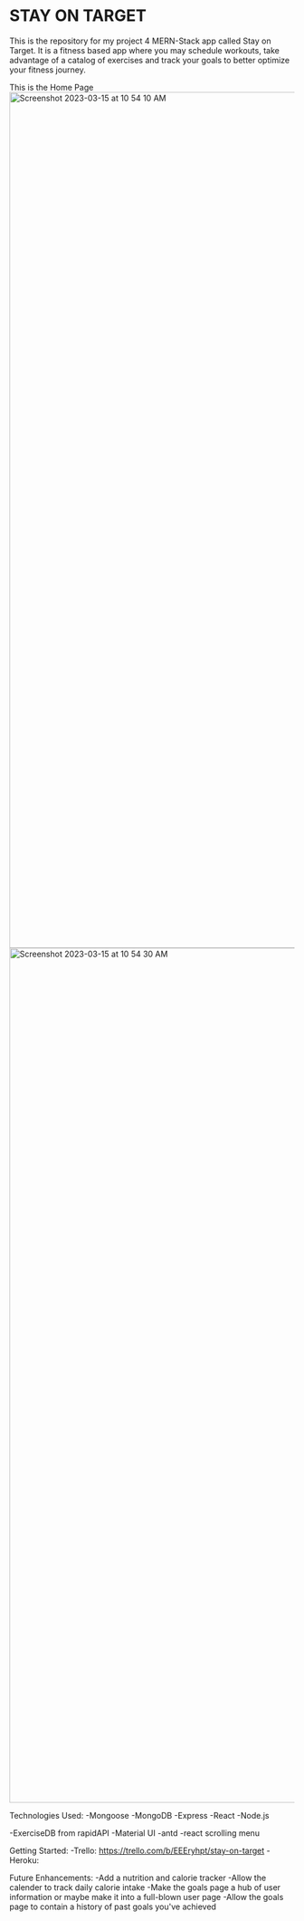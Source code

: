 # STAY ON TARGET

This is the repository for my project 4 MERN-Stack app called Stay on Target. It is a fitness based app where you may schedule workouts, take advantage of a catalog of exercises and track your goals to better optimize your fitness journey.

This is the Home Page
<img width="1512" alt="Screenshot 2023-03-15 at 10 54 10 AM" src="https://user-images.githubusercontent.com/120130350/225348643-e3b90d32-4bb9-4428-a8d2-ec1292b78edd.png">
<img width="1510" alt="Screenshot 2023-03-15 at 10 54 30 AM" src="https://user-images.githubusercontent.com/120130350/225348664-aecfbf82-f504-40fe-84b6-105c23536c55.png">

Technologies Used:
-Mongoose
-MongoDB
-Express
-React
-Node.js

-ExerciseDB from rapidAPI
-Material UI
-antd
-react scrolling menu

Getting Started:
-Trello:
  https://trello.com/b/EEEryhpt/stay-on-target
-Heroku:

Future Enhancements:
-Add a nutrition and calorie tracker
-Allow the calender to track daily calorie intake
-Make the goals page a hub of user information or maybe make it into a full-blown user page
-Allow the goals page to contain a history of past goals you've achieved
